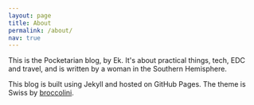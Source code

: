 ```yaml
---
layout: page
title: About
permalink: /about/
nav: true
---
```

This is the Pocketarian blog, by Ek. It's about practical things, tech, EDC and travel, and is written by a woman in the Southern Hemisphere.

This blog is built using Jekyll and hosted on GitHub Pages. The theme is Swiss by [broccolini](https://github.com/broccolini).
